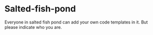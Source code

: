 # Salted-fish-pond
Everyone in salted fish pond can add your own code templates in it. But please indicate who you are.
